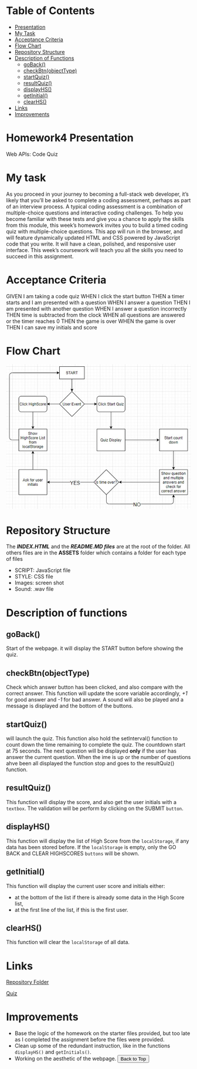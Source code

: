 # Table of Contents
- [Presentation](#homework4-presentation)
- [My Task](#my-task)
- [Acceptance Criteria](#acceptance-criteria)
- [Flow Chart](#flow-chart)
- [Repository Structure](#repository-structure)
- [Description of Functions](#description-of-functions)
    - [goBack()](#goback())
    - [checkBtn(objectType)](#checkBtn(objectType))
    - [startQuiz()](#startQuiz())
    - [resultQuiz()](#resultQuiz())
    - [displayHS()](#displayHS())
    - [getInitial()](#getInitial())
    - [clearHS()](#clearHS())
- [Links](#links)
- [Improvements](#improvements)

# Homework4 Presentation
Web APIs: Code Quiz

# My task
As you proceed in your journey to becoming a full-stack web developer, it’s likely that you’ll be asked to complete a coding assessment, perhaps as part of an interview process. A typical coding assessment is a combination of multiple-choice questions and interactive coding challenges.
To help you become familiar with these tests and give you a chance to apply the skills from this module, this week’s homework invites you to build a timed coding quiz with multiple-choice questions. This app will run in the browser, and will feature dynamically updated HTML and CSS powered by JavaScript code that you write. It will have a clean, polished, and responsive user interface. This week’s coursework will teach you all the skills you need to succeed in this assignment.

# Acceptance Criteria
GIVEN I am taking a code quiz
WHEN I click the start button
THEN a timer starts and I am presented with a question
WHEN I answer a question
THEN I am presented with another question
WHEN I answer a question incorrectly
THEN time is subtracted from the clock
WHEN all questions are answered or the timer reaches 0
THEN the game is over
WHEN the game is over
THEN I can save my initials and score

# Flow Chart
![flowChart](/assets/images/FlowChart.jpg)

# Repository Structure
The ***INDEX.HTML*** and the ***README.MD files*** are at the root of the folder.
All others files are in the **ASSETS** folder which contains a folder for each type of files
- SCRIPT: JavaScript file
- STYLE: CSS file
- Images: screen shot
- Sound: .wav file

# Description of functions
## goBack()
Start of the webpage. it will display the START button before showing the quiz.

## checkBtn(objectType)
Check which answer button has been clicked, and also compare with the correct answer. This function will update the score variable accordingly, *+1* for good answer and *-1* for bad answer. A sound will also be played and a message is displayed and the bottom of the buttons.

## startQuiz()
will launch the quiz.
This function also hold the setInterval() function to count down the time remaining to complete the quiz. The countdown start at 75 seconds.
The next question will be displayed **only** if the user has answer the current question.
When the ime is up or the number of questions ahve been all displayed the function stop and goes to the resultQuiz() function.

## resultQuiz()
This function will display the score, and also get the user initials with a `textbox`.
The validation will be perform by clicking on the SUBMIT `button`.

## displayHS()
This function will display the list of High Score from the `localStorage`, if any data has been stored before.
If the `localStorage` is empty, only the GO BACK and CLEAR HIGHSCORES `buttons` will be shown.

## getInitial()
This function will display the current user score and initials either:
- at the bottom of the list if there is already some data in the High Score list,
- at the first line of the list, if this is the first user.

## clearHS()
This function will clear the `localStorage` of all data.

# Links
[Repository Folder](https://github.com/nhounhou/Homework4)

[Quiz](https://nhounhou.github.io/Homework4)

# Improvements
- Base the logic of the homework on the starter files provided, but too late as I completed the assignment before the files were provided.
- Clean up some of the redundant instruction, like in the functions `displayHS()` and `getInitials()`.
- Working on the aesthetic of the webpage.
<button name="button" onclick="https://nhounhou.github.io/Homework4">Back to Top</button>